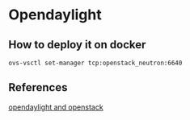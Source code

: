 # Opendaylight

## How to deploy it on docker

    ovs-vsctl set-manager tcp:openstack_neutron:6640

## References

[opendaylight and openstack](http://docs.opendaylight.org/en/stable-carbon/submodules/netvirt/docs/openstack-guide/openstack-with-netvirt.html#installing-opendaylight-on-an-existing-openstack)